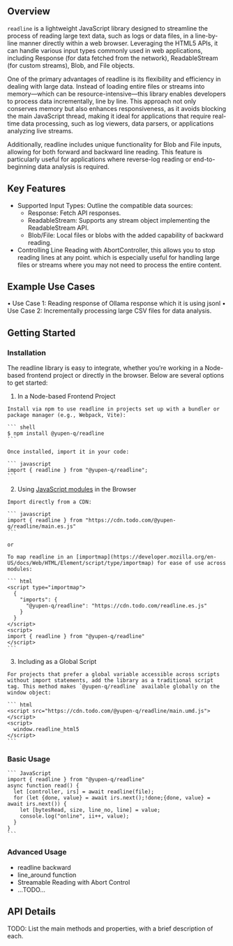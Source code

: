 ## Overview

  `readline` is a lightweight JavaScript library designed to streamline the process of reading large text data, such as logs or data files, in a line-by-line manner directly within a web browser. Leveraging the HTML5 APIs, it can handle various input types commonly used in web applications, including Response (for data fetched from the network), ReadableStream (for custom streams), Blob, and File objects.

  One of the primary advantages of readline is its flexibility and efficiency in dealing with large data. Instead of loading entire files or streams into memory—which can be resource-intensive—this library enables developers to process data incrementally, line by line. This approach not only conserves memory but also enhances responsiveness, as it avoids blocking the main JavaScript thread, making it ideal for applications that require real-time data processing, such as log viewers, data parsers, or applications analyzing live streams.

  Additionally, readline includes unique functionality for Blob and File inputs, allowing for both forward and backward line reading. This feature is particularly useful for applications where reverse-log reading or end-to-beginning data analysis is required.

## Key Features

  * Supported Input Types: Outline the compatible data sources:
    - Response: Fetch API responses.
    - ReadableStream: Supports any stream object implementing the ReadableStream API.
    - Blob/File: Local files or blobs with the added capability of backward reading.
  * Controlling Line Reading with AbortController, this allows you to stop reading lines at any point. which is especially useful for handling large files or streams where you may not need to process the entire content.

## Example Use Cases

  • Use Case 1: Reading response of Ollama response which it is using jsonl
  • Use Case 2: Incrementally processing large CSV files for data analysis.

## Getting Started

### Installation

The readline library is easy to integrate, whether you’re working in a Node-based frontend project or directly in the browser. Below are several options to get started:

  1. In a Node-based Frontend Project

    Install via npm to use readline in projects set up with a bundler or package manager (e.g., Webpack, Vite):

    ``` shell
    $ npm install @yupen-q/readline
    ```

    Once installed, import it in your code:

    ``` javascript
    import { readline } from "@yupen-q/readline";
    ```

  2. Using [JavaScript modules](https://developer.mozilla.org/en-US/docs/Web/JavaScript/Guide/Modules) in the Browser

    Import directly from a CDN:

    ``` javascript
    import { readline } from "https://cdn.todo.com/@yupen-q/readline/main.es.js"
    ```

    or

    To map readline in an [importmap](https://developer.mozilla.org/en-US/docs/Web/HTML/Element/script/type/importmap) for ease of use across modules:

    ``` html
    <script type="importmap">
      {
        "imports": {
          "@yupen-q/readline": "https://cdn.todo.com/readline.es.js"
        }
      }
    </script>
    <script>
    import { readline } from "@yupen-q/readline"
    </script>
    ```

  3. Including as a Global Script

    For projects that prefer a global variable accessible across scripts without import statements, add the library as a traditional script tag. This method makes `@yupen-q/readline` available globally on the window object:

    ``` html
    <script src="https://cdn.todo.com/@yupen-q/readline/main.umd.js"></script>
    <script>
      window.readline_html5
    </script>
    ```

### Basic Usage

    ``` JavaScript
    import { readline } from "@yupen-q/readline"
    async function read() {
      let [controller, irs] = await readline(file);
      for (let {done, value} = await irs.next();!done;{done, value} = await irs.next()) {
        let [bytesRead, size, line_no, line] = value;
        console.log("online", ii++, value);
      }
    }
    ```

### Advanced Usage

  * readline backward
  * line_around function
  * Streamable Reading with Abort Control
  * ...TODO...

## API Details

  TODO: List the main methods and properties, with a brief description of each.



